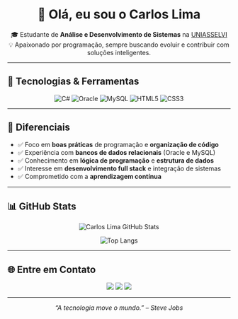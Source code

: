 <h1 align="center">👋 Olá, eu sou o Carlos Lima</h1>

<p align="center">
  🎓 Estudante de <strong>Análise e Desenvolvimento de Sistemas</strong> na <a href="https://portal.uniasselvi.com.br/" target="_blank">UNIASSELVI</a><br>
  💡 Apaixonado por programação, sempre buscando evoluir e contribuir com soluções inteligentes.
</p>

---

## 🚀 Tecnologias & Ferramentas

<div align="center">

![C#](https://img.shields.io/badge/C%23-239120?style=for-the-badge&logo=c-sharp&logoColor=white)
![Oracle](https://img.shields.io/badge/Oracle-F80000?style=for-the-badge&logo=oracle&logoColor=white)
![MySQL](https://img.shields.io/badge/MySQL-00758F?style=for-the-badge&logo=mysql&logoColor=white)
![HTML5](https://img.shields.io/badge/HTML5-E34F26?style=for-the-badge&logo=html5&logoColor=white)
![CSS3](https://img.shields.io/badge/CSS3-1572B6?style=for-the-badge&logo=css3&logoColor=white)

</div>

---

## 🎯 Diferenciais

- ✅ Foco em **boas práticas** de programação e **organização de código**
- ✅ Experiência com **bancos de dados relacionais** (Oracle e MySQL)
- ✅ Conhecimento em **lógica de programação** e **estrutura de dados**
- ✅ Interesse em **desenvolvimento full stack** e integração de sistemas
- ✅ Comprometido com a **aprendizagem contínua**

---

## 📊 GitHub Stats

<div align="center">

![Carlos Lima GitHub Stats](https://github-readme-stats.vercel.app/api?username=dLimac&show_icons=true&theme=tokyonight&count_private=true)

![Top Langs](https://github-readme-stats.vercel.app/api/top-langs/?username=dLimac&layout=compact&theme=tokyonight)

</div>

---

## 🌐 Entre em Contato

<p align="center">
  <a href="mailto:dev.carloslimac@gmail.com"><img src="https://img.shields.io/badge/email-contato-red?style=for-the-badge&logo=gmail&logoColor=white"/></a>
  <a href="https://www.linkedin.com/in/carlos-lima-135678341/" target="_blank"><img src="https://img.shields.io/badge/LinkedIn-Carlos_Lima-blue?style=for-the-badge&logo=linkedin&logoColor=white"/></a>
  <a href="https://github.com/dLimac"><img src="https://img.shields.io/badge/GitHub-Carlos--Lima-24292e?style=for-the-badge&logo=github&logoColor=white"/></a>
</p>

---

<p align="center">
  <i>“A tecnologia move o mundo.” – Steve Jobs</i>
</p>
